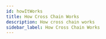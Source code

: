 ```yaml
---
id: howItWorks
title: How Cross Chain Works
description: How cross chain works
sidebar_label: How Cross Chain Works
---
```


